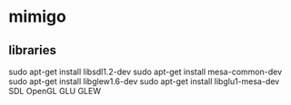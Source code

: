 mimigo
======


libraries
---------

sudo apt-get install libsdl1.2-dev
sudo apt-get install mesa-common-dev
sudo apt-get install libglew1.6-dev
sudo apt-get install libglu1-mesa-dev
SDL OpenGL GLU GLEW

